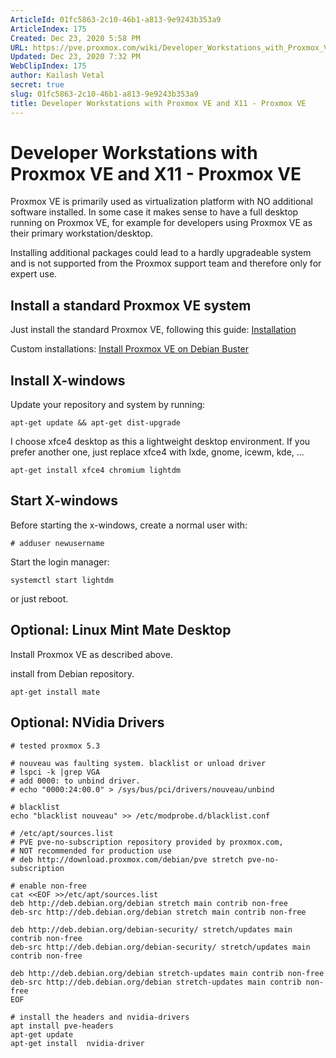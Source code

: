 ```yaml
---
ArticleId: 01fc5863-2c10-46b1-a813-9e9243b353a9
ArticleIndex: 175
Created: Dec 23, 2020 5:58 PM
URL: https://pve.proxmox.com/wiki/Developer_Workstations_with_Proxmox_VE_and_X11
Updated: Dec 23, 2020 7:32 PM
WebClipIndex: 175
author: Kailash Vetal
secret: true
slug: 01fc5863-2c10-46b1-a813-9e9243b353a9
title: Developer Workstations with Proxmox VE and X11 - Proxmox VE
---
```

#  Developer Workstations with Proxmox VE and X11 - Proxmox VE
Proxmox VE is primarily used as virtualization platform with NO additional software installed. In some case it makes sense to have a full desktop running on Proxmox VE, for example for developers using Proxmox VE as their primary workstation/desktop.

Installing additional packages could lead to a hardly upgradeable system and is not supported from the Proxmox support team and therefore only for expert use.

## Install a standard Proxmox VE system

Just install the standard Proxmox VE, following this guide: [Installation](https://pve.proxmox.com/wiki/Installation)

Custom installations: [Install Proxmox VE on Debian Buster](https://pve.proxmox.com/wiki/Install_Proxmox_VE_on_Debian_Buster)

## Install X-windows

Update your repository and system by running:

```
apt-get update && apt-get dist-upgrade

```

I choose xfce4 desktop as this a lightweight desktop environment. If you prefer another one, just replace xfce4 with lxde, gnome, icewm, kde, ...

```
apt-get install xfce4 chromium lightdm

```

## Start X-windows

Before starting the x-windows, create a normal user with:

```
# adduser newusername

```

Start the login manager:

```
systemctl start lightdm

```

or just reboot.

## Optional: Linux Mint Mate Desktop

Install Proxmox VE as described above.

install from Debian repository.

```
apt-get install mate

```

## Optional: NVidia Drivers

```
# tested proxmox 5.3

```

```
# nouveau was faulting system. blacklist or unload driver 
# lspci -k |grep VGA
# add 0000: to unbind driver.
# echo "0000:24:00.0" > /sys/bus/pci/drivers/nouveau/unbind

```

```
# blacklist 
echo "blacklist nouveau" >> /etc/modprobe.d/blacklist.conf

```

```
# /etc/apt/sources.list
# PVE pve-no-subscription repository provided by proxmox.com,
# NOT recommended for production use
# deb http://download.proxmox.com/debian/pve stretch pve-no-subscription

```

```
# enable non-free
cat <<EOF >>/etc/apt/sources.list
deb http://deb.debian.org/debian stretch main contrib non-free
deb-src http://deb.debian.org/debian stretch main contrib non-free

deb http://deb.debian.org/debian-security/ stretch/updates main contrib non-free
deb-src http://deb.debian.org/debian-security/ stretch/updates main contrib non-free

deb http://deb.debian.org/debian stretch-updates main contrib non-free
deb-src http://deb.debian.org/debian stretch-updates main contrib non-free
EOF

```

```
# install the headers and nvidia-drivers
apt install pve-headers
apt-get update 
apt-get install  nvidia-driver

```
